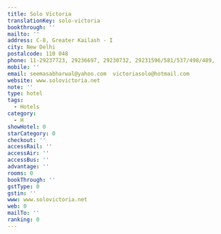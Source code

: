 ```yaml
---
title: Solo Victoria
translationKey: solo-victoria
bookthrough: ''
mailto: ''
address: C-8, Greater Kailash - I
city: New Delhi
postalcode: 110 048
phone: 11-29237723, 29236697, 29230732, 29231596/581/537/498/489,
mobile: ''
email: seemasabharwal@yahoo.com  victoriasolo@hotmail.com
website: www.solovictoria.net
note: ''
type: hotel
tags:
  - Hotels
category:
  - H
showHotel: 0
starCategory: 0
checkout: ''
accessRail: ''
accessAir: ''
accessBus: ''
advantage: ''
rooms: 0
bookThrough: ''
gstType: 0
gstin: ''
www: www.solovictoria.net
web: 0
mailTo: ''
ranking: 0
---
```








